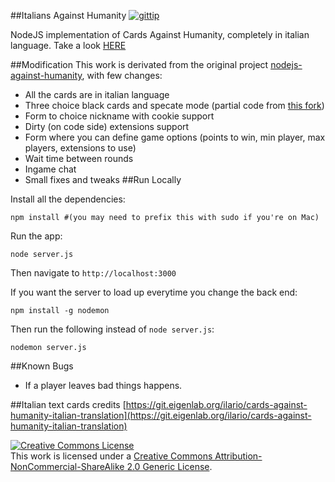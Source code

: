 ##Italians Against Humanity [![gittip](https://img.shields.io/gittip/Ale46.svg)](https://www.gratipay.com/Ale46/)


NodeJS implementation of Cards Against Humanity, completely in italian language.
Take a look [HERE](http://italians-against-humanity.herokuapp.com)

##Modification
This work is derivated from the original project [nodejs-against-humanity](https://github.com/amirrajan/nodejs-against-humanity), with few changes:


- All the cards are in italian language
- Three choice black cards and specate mode (partial code from [this fork](https://github.com/pdrasko/nodejs-against-humanity)) 
- Form to choice nickname with cookie support
- Dirty (on code side) extensions support
- Form where you can define game options (points to win, min player, max players, extensions to use)
- Wait time between rounds
- Ingame chat
- Small fixes and tweaks
##Run Locally

Install all the dependencies:

    npm install #(you may need to prefix this with sudo if you're on Mac)

Run the app:

    node server.js

Then navigate to `http://localhost:3000`


If you want the server to load up everytime you change the back end:

    npm install -g nodemon

Then run the following instead of `node server.js`:

    nodemon server.js
	
##Known Bugs
- If a player leaves bad things happens.

##Italian text cards credits
[https://git.eigenlab.org/ilario/cards-against-humanity-italian-translation](https://git.eigenlab.org/ilario/cards-against-humanity-italian-translation)


<a rel="license" href="http://creativecommons.org/licenses/by-nc-sa/2.0/"><img alt="Creative Commons License" style="border-width:0" src="http://i.creativecommons.org/l/by-nc-sa/2.0/88x31.png" /></a><br />This work is licensed under a <a rel="license" href="http://creativecommons.org/licenses/by-nc-sa/2.0/">Creative Commons Attribution-NonCommercial-ShareAlike 2.0 Generic License</a>.